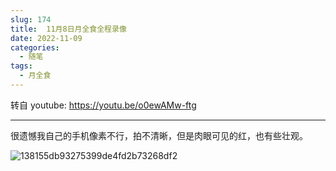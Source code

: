 ```yaml
---
slug: 174
title:  11月8日月全食全程录像
date: 2022-11-09
categories: 
  - 随笔
tags: 
  - 月全食
---
```


转自 youtube: https://youtu.be/o0ewAMw-ftg

---

很遗憾我自己的手机像素不行，拍不清晰，但是肉眼可见的红，也有些壮观。

![138155db93275399de4fd2b73268df2](https://img.zburu.com/i/20221109/138155db93275399de4fd2b73268df2.3r5bigjdgti0.jpg)

